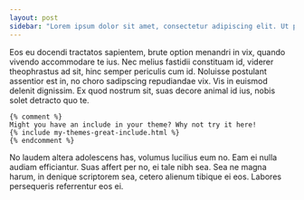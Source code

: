 ```yaml
---
layout: post
sidebar: "Lorem ipsum dolor sit amet, consectetur adipiscing elit. Ut posuere purus in accumsan ultrices. Quisque quis consequat mi. Praesent ac tristique mauris. Maecenas malesuada viverra lobortis. Nam ut nibh turpis. Phasellus nec ligula eget massa dignissim ultricies ut sed nibh. Sed tincidunt ligula placerat nisl tincidunt, a elementum orci venenatis. Fusce vel posuere felis, bibendum aliquam lorem. Aliquam erat volutpat. Sed mauris nulla, pharetra non nisi ac, sollicitudin ornare metus. Sed egestas augue at malesuada consectetur. Aliquam aliquam, justo eu pellentesque pharetra, urna purus efficitur augue, id tincidunt tellus nunc vel arcu. Curabitur arcu turpis, dictum in urna sed, ornare consectetur nulla."
---
```


Eos eu docendi tractatos sapientem, brute option menandri in vix, quando vivendo accommodare te ius. Nec melius fastidii constituam id, viderer theophrastus ad sit, hinc semper periculis cum id. Noluisse postulant assentior est in, no choro sadipscing repudiandae vix. Vis in euismod delenit dignissim. Ex quod nostrum sit, suas decore animal id ius, nobis solet detracto quo te.

    {% comment %}
    Might you have an include in your theme? Why not try it here!
    {% include my-themes-great-include.html %}
    {% endcomment %}

No laudem altera adolescens has, volumus lucilius eum no. Eam ei nulla audiam efficiantur. Suas affert per no, ei tale nibh sea. Sea ne magna harum, in denique scriptorem sea, cetero alienum tibique ei eos. Labores persequeris referrentur eos ei.

